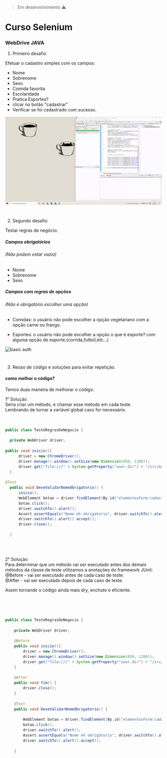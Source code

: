 > Em desenvolvimento :warning:

# Curso Selenium
<h3>WebDrive JAVA</h3>

1. Primeiro desafio

<p>Efetuar o cadastro simples com os campos:</p>
<ul>
<li>Nome</li>
<li>Sobrenome</li>
<li>Sexo</li>
<li>Comida favorita</li>
<li>Escolaridade</li>
<li>Pratica Esportes?</li>
<li>clicar no botão "cadastrar"</li>
<li>Verificar se foi cadastrado com sucesso.</li>
</ul>

![basic auth](https://github.com/Lislaine-souza/CursoSelenium/blob/main/doc/desafio01.gif)
#

2. Segundo desafio

<p>Testar regras de negócio:</p>

<h5>Campos obrigatórios</h5>
<h6>(Não podem estar vazio)</h6>

* Nome
* Sobrenome
* Sexo


<h5>Campos com regras de opções</h5>
<h6>(Não é obrigatório escolher uma opção)</h6>


* Comidas: o usuário não pode escolher a opção vegetariano com a opção carne ou frango.

* Esportes: o usuário não pode escolher a  opção o que é esporte? com alguma opção de esporte.(corrida,futbol,etc...)

![basic auth](https://github.com/Lislaine-souza/CursoSelenium/blob/main/doc/desafio02.gif)
#

3. Reúso de código e soluções para evitar repetição.

<h4>como melhor o código?</h4>
<p>
Temos duas maneira de melhorar o código.

1° Solução<br>
   Seria criar um método, e chamar esse método em cada teste.<br>
   Lembrando de tornar a variável global caso for necessário.
<br>
<br>
 
  ```java
 
  public class TesteRegrasDeNegocio {
	
	private WebDriver driver;
  
  public void inicio(){
		driver = new ChromeDriver();
		driver.manage().window().setSize(new Dimension(850, 1200));
		driver.get("file:///" + System.getProperty("user.dir") + "/src/main/resources/componentes.html");
	}
  
  @Test
	public void DeveValidarNomeObrigatorio() {
		inicio();	
		WebElement botao = driver.findElement(By.id("elementosForm:cadastrar"));
		botao.click();
		driver.switchTo().alert();
		Assert.assertEquals("Nome eh obrigatorio", driver.switchTo().alert().getText());
		driver.switchTo().alert().accept();
		driver.close();
				
	}
  
  ```
  
<br>
<br>
  
   
2° Solução<br>
   Para determinar que um método vai ser executado antes dos demais métodos da classe de teste utilizamos a anotações do framework JUnit:<br>
   @Before -  vai ser executado antes de cada caso de teste.<br>
   @After  -  vai ser executado depois de cada caso de teste.
  
   Assim tornando o código ainda mais dry, enchuto e eficiente.
  
<br>
<br>

```java

public class TesteRegrasDeNegocio {
	
	private WebDriver driver;
	
	@Before
	public void inicio(){
		driver = new ChromeDriver();
		driver.manage().window().setSize(new Dimension(850, 1200));
		driver.get("file:///" + System.getProperty("user.dir") + "/src/main/resources/componentes.html");
	}
	
	@After
	public void fim() {
		driver.close();
	}
	
	@Test
	public void DeveValidarNomeObrigatorio() {
  
		WebElement botao = driver.findElement(By.id("elementosForm:cadastrar"));
		botao.click();
		driver.switchTo().alert();
		Assert.assertEquals("Nome eh obrigatorio", driver.switchTo().alert().getText());
		driver.switchTo().alert().accept();
						
	}

```

</p>






